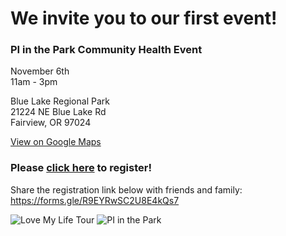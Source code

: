 # We invite you to our first event!

### PI in the Park Community Health Event

November 6th  
11am - 3pm

Blue Lake Regional Park  
21224 NE Blue Lake Rd  
Fairview, OR 97024

[View on Google Maps](https://g.page/blue-lake-regional-park)

### Please [click here](https://forms.gle/R9EYRwSC2U8E4kQs7) to register!

Share the registration link below with friends and family:  
https://forms.gle/R9EYRwSC2U8E4kQs7

![Love My Life Tour](/images/love_my_life.jpeg)
![PI in the Park](/images/pi_in_the_park.jpeg)
